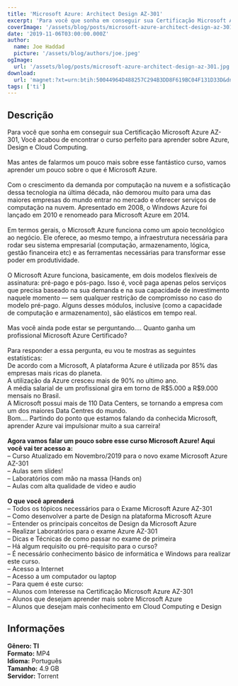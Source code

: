 ```yaml
---
title: 'Microsoft Azure: Architect Design AZ-301'
excerpt: 'Para você que sonha em conseguir sua Certificação Microsoft Azure AZ-301, Você acabou de encontrar o curso perfeito para aprender sobre Azure, Design e Cloud Computing.  Mas antes de falarmos um pouco mais sobre esse fantástico curso, vamos aprender um pouco sobre o que é Microsoft'
coverImage: '/assets/blog/posts/microsoft-azure-architect-design-az-301.jpg'
date: '2019-11-06T03:00:00.000Z'
author:
  name: Joe Haddad
  picture: '/assets/blog/authors/joe.jpeg'
ogImage:
  url: '/assets/blog/posts/microsoft-azure-architect-design-az-301.jpg'
download:
  url: 'magnet:?xt=urn:btih:50044964D488257C294B3DD8F619BC04F131D33D&dn=Certifica%c3%a7%c3%a3o%20Microsoft%20Azure%20Architect%20Design%20AZ-301&tr=udp%3a%2f%2ftracker.openbittorrent.com%3a1337%2fannounce&tr=udp%3a%2f%2ftracker.opentrackr.org%3a1337%2fannounce'
tags: ['ti']
---
```

<h2>Descrição</h2>
<p></p><p>Para você que sonha em conseguir sua Certificação Microsoft Azure AZ-301, Você acabou de encontrar o curso perfeito para aprender sobre Azure, Design e Cloud Computing.<br/><br/>Mas antes de falarmos um pouco mais sobre esse fantástico curso, vamos aprender um pouco sobre o que é Microsoft Azure.<br/><br/>Com o crescimento da demanda por computação na nuvem e a sofisticação dessa tecnologia na última década, não demorou muito para uma das maiores empresas do mundo entrar no mercado e oferecer serviços de computação na nuvem. Apresentado em 2008, o Windows Azure foi lançado em 2010 e renomeado para Microsoft Azure em 2014. <br/><br/>Em termos gerais, o Microsoft Azure funciona como um apoio tecnológico ao negócio. Ele oferece, ao mesmo tempo, a infraestrutura necessária para rodar seu sistema empresarial (computação, armazenamento, lógica, gestão financeira etc) e as ferramentas necessárias para transformar esse poder em produtividade.<br/><br/>O Microsoft Azure funciona, basicamente, em dois modelos flexíveis de assinatura: pré-pago e pós-pago. Isso é, você paga apenas pelos serviços que precisa baseado na sua demanda e na sua capacidade de investimento naquele momento — sem qualquer restrição de compromisso no caso do modelo pré-pago. Alguns desses módulos, inclusive (como a capacidade de computação e armazenamento), são elásticos em tempo real. <br/><br/>Mas você ainda pode estar se perguntando…. Quanto ganha um profissional Microsoft Azure Certificado?<br/><br/>Para responder a essa pergunta, eu vou te mostras as seguintes estatísticas:<br/>De acordo com a Microsoft, A plataforma Azure é utilizada por 85% das empresas mais ricas do planeta.<br/>A utilização da Azure cresceu mais de 90% no ultimo ano.<br/>A média salarial de um profissional gira em torno de R$5.000 a R$9.000 mensais no Brasil.<br/>A Microsoft possui mais de 110 Data Centers, se tornando a empresa com um dos maiores Data Centres do mundo.<br/>Bom…. Partindo do ponto que estamos falando da conhecida Microsoft, aprender Azure vai impulsionar muito a sua carreira!<br/><br/><strong>Agora vamos falar um pouco sobre esse curso Microsoft Azure! Aqui você vai ter acesso a:</strong><br/>– Curso Atualizado em Novembro/2019 para o novo exame Microsoft Azure AZ-301<br/>–  Aulas sem slides!<br/>–  Laboratórios com mão na massa (Hands on)<br/>–  Aulas com alta qualidade de video e audio<br/><br/><strong>O que você aprenderá</strong><br/>– Todos os tópicos necessários para o Exame Microsoft Azure AZ-301<br/>–  Como desenvolver a parte de Design na plataforma Microsoft Azure<br/>–  Entender os principais conceitos de Design da Microsoft Azure<br/>–  Realizar Laboratórios para o exame Azure AZ-301<br/>–  Dicas e Técnicas de como passar no exame de primeira<br/>–  Há algum requisito ou pré-requisito para o curso?<br/>–  É necessário conhecimento básico de informática e Windows para realizar este curso.<br/>–  Acesso a Internet<br/>–  Acesso a um computador ou laptop<br/>–  Para quem é este curso:<br/>–  Alunos com Interesse na Certificação Microsoft Azure AZ-301<br/>–  Alunos que desejam aprender mais sobre Microsoft Azure<br/>–  Alunos que desejam mais conhecimento em Cloud Computing e Design</p><h2>Informações</h2><p><strong>Gênero: TI</strong><br/><strong>Formato:</strong> MP4<br/><strong>Idioma:</strong> Português <br/><strong>Tamanho:</strong> 4.9 GB<br/><strong>Servidor:</strong> Torrent</p>